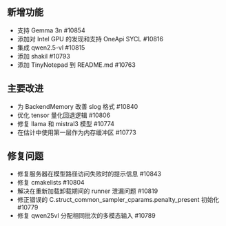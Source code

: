 ## 新增功能
- 支持 Gemma 3n #10854
- 添加对 Intel GPU 的发现和支持 OneApi SYCL #10816
- 集成 qwen2.5-vl #10815
- 添加 shakil #10793
- 添加 TinyNotepad 到 README.md #10763

## 主要改进
- 为 BackendMemory 改善 slog 格式 #10840
- 优化 tensor 量化回退逻辑 #10806
- 修复 llama 和 mistral3 模型 #10774
- 在估计中使用第一层作为内存缓冲区 #10773

## 修复问题
- 修复服务器在模型路径访问失败时的提示信息 #10843
- 修复 cmakelists #10804
- 解决在重新加载卸载期间的 runner 泄漏问题 #10819
- 修正错误的 C.struct_common_sampler_cparams.penalty_present 初始化 #10779
- 修复 qwen25vl 分配相同批次的多模态输入 #10789